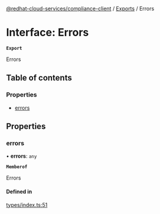 [@redhat-cloud-services/compliance-client](../README.md) / [Exports](../modules.md) / Errors

# Interface: Errors

**`Export`**

Errors

## Table of contents

### Properties

- [errors](Errors.md#errors)

## Properties

### errors

• **errors**: `any`

**`Memberof`**

Errors

#### Defined in

[types/index.ts:51](https://github.com/AsToNlele/javascript-clients/blob/main/packages/compliance/types/index.ts#L51)
